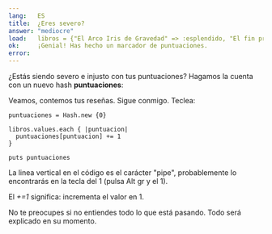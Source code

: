 ```yaml
---
lang:   ES
title:  ¿Eres severo?
answer: "mediocre"
load:	libros = {"El Arco Iris de Gravedad" => :esplendido, "El fin profundo" => :abismal, "Colores vivientes" => :mediocre, "Abejorros" => :mediocre}
ok:     ¡Genial! Has hecho un marcador de puntuaciones.
error:  
---
```


¿Estás siendo severo e injusto con tus puntuaciones? Hagamos la cuenta con un nuevo hash __puntuaciones__:

Veamos, contemos tus reseñas. Sigue conmigo. Teclea:

    puntuaciones = Hash.new {0}
    
    libros.values.each { |puntuacion|
      puntuaciones[puntuacion] += 1
    }
    
    puts puntuaciones

La linea vertical en el código es el carácter "pipe", probablemente lo encontrarás en la tecla del 1 (pulsa Alt gr y el 1).

El _+=1_ significa: incrementa el valor en 1.

No te preocupes si no entiendes todo lo que está pasando. Todo será explicado en su momento.

